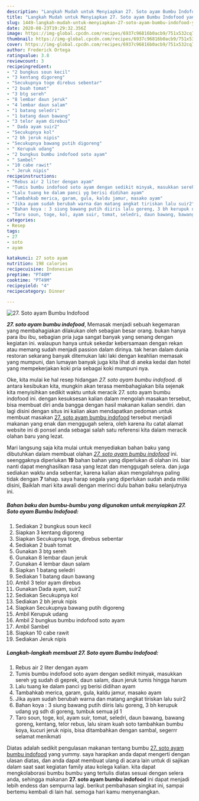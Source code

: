 ```yaml
---
description: "Langkah Mudah untuk Menyiapkan 27. Soto ayam Bumbu Indofood yang Lezat"
title: "Langkah Mudah untuk Menyiapkan 27. Soto ayam Bumbu Indofood yang Lezat"
slug: 1449-langkah-mudah-untuk-menyiapkan-27-soto-ayam-bumbu-indofood-yang-lezat
date: 2020-08-23T19:29:32.356Z
image: https://img-global.cpcdn.com/recipes/6937c96816b0acb9/751x532cq70/27-soto-ayam-bumbu-indofood-foto-resep-utama.jpg
thumbnail: https://img-global.cpcdn.com/recipes/6937c96816b0acb9/751x532cq70/27-soto-ayam-bumbu-indofood-foto-resep-utama.jpg
cover: https://img-global.cpcdn.com/recipes/6937c96816b0acb9/751x532cq70/27-soto-ayam-bumbu-indofood-foto-resep-utama.jpg
author: Frederick Ortega
ratingvalue: 3.8
reviewcount: 3
recipeingredient:
- "2 bungkus soun kecil"
- "3 kentang digoreng"
- "Secukupnya toge direbus sebentar"
- "2 buah tomat"
- "3 btg sereh"
- "8 lembar daun jeruk"
- "4 lembar daun salam"
- "1 batang seledri"
- "1 batang daun bawang"
- "3 telor ayam direbus"
- " Dada ayam suir2"
- "Secukupnya kol"
- "2 bh jeruk nipis"
- "Secukupnya bawang putih digoreng"
- " Kerupuk udang"
- "2 bungkus bumbu indofood soto ayam"
- " Sambel"
- "10 cabe rawit"
- " Jeruk nipis"
recipeinstructions:
- "Rebus air 2 liter dengan ayam"
- "Tumis bumbu indofood soto ayam dengan sedikit minyak, masukkan sereh yg sudah di geprek, daun salam, daun jeruk tumis hingga harum"
- "Lalu tuang ke dalam panci yg berisi didihan ayam"
- "Tambahkab merica, garam, gula, kaldu jamur, masako ayam"
- "Jika ayam sudah berubah warna dan matang angkat tiriskan lalu suir2"
- "Bahan koya : 3 siung bawang putih diiris lalu goreng, 3 bh kerupuk udang yg sdh di goreng, tumbuk semua jd 1"
- "Taro soun, toge, kol, ayam suir, tomat, seledri, daun bawang, bawang goreng, kentang, telor rebus, lalu siram kuah soto tambahkan bumbu koya, kucuri jeruk nipis, bisa ditambahkan dengan sambal, segerrr selamat menikmati"
categories:
- Resep
tags:
- 27
- soto
- ayam

katakunci: 27 soto ayam 
nutrition: 198 calories
recipecuisine: Indonesian
preptime: "PT40M"
cooktime: "PT49M"
recipeyield: "4"
recipecategory: Dinner

---
```



![27. Soto ayam Bumbu Indofood](https://img-global.cpcdn.com/recipes/6937c96816b0acb9/751x532cq70/27-soto-ayam-bumbu-indofood-foto-resep-utama.jpg)

<b><i>27. soto ayam bumbu indofood</i></b>, Memasak menjadi sebuah kegemaran yang membahagiakan dilakukan oleh sebagian besar orang. bukan hanya para ibu ibu, sebagian pria juga sangat banyak yang senang dengan kegiatan ini. walaupun hanya untuk sekedar kebersamaan dengan rekan atau memang sudah menjadi passion dalam dirinya. tak heran dalam dunia restoran sekarang banyak ditemukan laki laki dengan keahlian memasak yang mumpuni, dan lumayan banyak juga kita lihat di aneka kedai dan hotel yang mempekerjakan koki pria sebagai koki mumpuni nya.

Oke, kita mulai ke hal resep hidangan <i>27. soto ayam bumbu indofood</i>. di antara kesibukan kita, mungkin akan terasa membahagiakan bila sejenak kita menyisihkan sedikit waktu untuk meracik 27. soto ayam bumbu indofood ini. dengan kesuksesan kalian dalam mengolah masakan tersebut, bisa membuat diri anda bangga dengan hasil makanan kalian sendiri. dan lagi disini dengan situs ini kalian akan mendapatkan pedoman untuk membuat masakan <u>27. soto ayam bumbu indofood</u> tersebut menjadi makanan yang enak dan menggugah selera, oleh karena itu catat alamat website ini di ponsel anda sebagai salah satu referensi kita dalam meracik olahan baru yang lezat.




Mari langsung saja kita mulai untuk menyediakan bahan baku yang dibutuhkan dalam membuat olahan <u><i>27. soto ayam bumbu indofood</i></u> ini. seenggaknya diperlukan <b>19</b> bahan bahan yang diperlukan di olahan ini. biar nanti dapat menghasilkan rasa yang lezat dan menggugah selera. dan juga sediakan waktu anda sebentar, karena kalian akan mengolahnya paling tidak dengan <b>7</b> tahap. saya harap segala yang diperlukan sudah anda miliki disini, Baiklah mari kita awali dengan merinci dulu bahan baku selanjutnya ini.

<!--inarticleads1-->

##### Bahan baku dan bumbu-bumbu yang digunakan untuk menyiapkan 27. Soto ayam Bumbu Indofood:

1. Sediakan 2 bungkus soun kecil
1. Siapkan 3 kentang digoreng
1. Siapkan Secukupnya toge, direbus sebentar
1. Sediakan 2 buah tomat
1. Gunakan 3 btg sereh
1. Gunakan 8 lembar daun jeruk
1. Gunakan 4 lembar daun salam
1. Siapkan 1 batang seledri
1. Sediakan 1 batang daun bawang
1. Ambil 3 telor ayam direbus
1. Gunakan  Dada ayam, suir2
1. Sediakan Secukupnya kol
1. Sediakan 2 bh jeruk nipis
1. Siapkan Secukupnya bawang putih digoreng
1. Ambil  Kerupuk udang
1. Ambil 2 bungkus bumbu indofood soto ayam
1. Ambil  Sambel
1. Siapkan 10 cabe rawit
1. Sediakan  Jeruk nipis




<!--inarticleads2-->

##### Langkah-langkah membuat 27. Soto ayam Bumbu Indofood:

1. Rebus air 2 liter dengan ayam
1. Tumis bumbu indofood soto ayam dengan sedikit minyak, masukkan sereh yg sudah di geprek, daun salam, daun jeruk tumis hingga harum
1. Lalu tuang ke dalam panci yg berisi didihan ayam
1. Tambahkab merica, garam, gula, kaldu jamur, masako ayam
1. Jika ayam sudah berubah warna dan matang angkat tiriskan lalu suir2
1. Bahan koya : 3 siung bawang putih diiris lalu goreng, 3 bh kerupuk udang yg sdh di goreng, tumbuk semua jd 1
1. Taro soun, toge, kol, ayam suir, tomat, seledri, daun bawang, bawang goreng, kentang, telor rebus, lalu siram kuah soto tambahkan bumbu koya, kucuri jeruk nipis, bisa ditambahkan dengan sambal, segerrr selamat menikmati




Diatas adalah sedikit pengulasan makanan tentang bumbu <u>27. soto ayam bumbu indofood</u> yang yummy. saya harapkan anda dapat mengerti dengan ulasan diatas, dan anda dapat membuat ulang di acara lain untuk di sajikan dalam saat saat kegiatan family atau kolega kalian. kita dapat mengkolaborasi bumbu bumbu yang tertulis diatas sesuai dengan selera anda, sehingga makanan <b>27. soto ayam bumbu indofood</b> ini dapat menjadi lebih endess dan sempurna lagi. berikut pembahasan singkat ini, sampai bertemu kembali di lain hal. semoga hari kamu menyenangkan.
